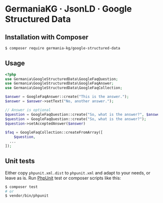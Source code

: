 # GermaniaKG · JsonLD · Google Structured Data


## Installation with Composer

```bash
$ composer require germania-kg/google-structured-data
```

## Usage

```php
<?php
use Germania\GoogleStructuredData\GoogleFaqQuestion;
use Germania\GoogleStructuredData\GoogleFaqAnswer;
use Germania\GoogleStructuredData\GoogleFaqCollection;

$answer = GoogleFaqAnswer::create("This is the answer.");
$answer = $answer->setText("No, another answer.");

// Answer is optional
$question = GoogleFaqQuestion::create("So, what is the answer?", $answer);
$question = GoogleFaqQuestion::create("So, what is the answer?");
$question->setAcceptedAnswer($answer)
  
$faq = GoogleFaqCollection::createFromArray([
	$question,
  ...
]);  
```



## Unit tests

Either copy `phpunit.xml.dist` to `phpunit.xml` and adapt to your needs, or leave as is. Run [PhpUnit](https://phpunit.de/) test or composer scripts like this:

```bash
$ composer test
# or
$ vendor/bin/phpunit
```

